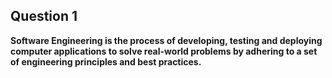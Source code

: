 ## Question 1
**Software Engineering is the process of developing, testing and deploying computer applications to solve real-world problems by adhering to a set of engineering principles and best practices.**
